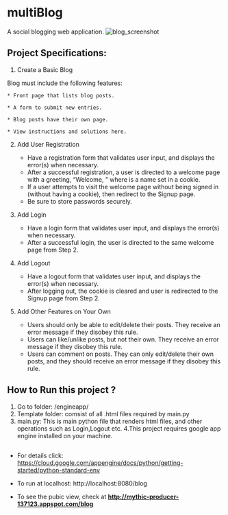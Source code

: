 # multiBlog
A social blogging web application.
![blog_screenshot](https://cloud.githubusercontent.com/assets/15641327/20195577/0004b20e-a74c-11e6-84c6-bbc6db9084fa.png)

## Project Specifications:
1. Create a Basic Blog
  
  Blog must include the following features:
    
    * Front page that lists blog posts.
    
    * A form to submit new entries.
    
    * Blog posts have their own page.
    
    * View instructions and solutions here.
2.  Add User Registration

    * Have a registration form that validates user input, and displays the
     error(s) when necessary.
    * After a successful registration, a user is directed to a welcome page
     with a greeting, “Welcome, ” where is a name set in a cookie.
    * If a user attempts to visit the welcome page without being signed in
     (without having a cookie), then redirect to the Signup page.
    * Be sure to store passwords securely.
3.  Add Login

    * Have a login form that validates user input, and displays the error(s)
    when necessary.
    * After a successful login, the user is directed to the same welcome page
     from Step 2.
4.  Add Logout

    * Have a logout form that validates user input, and displays the error(s)
    when necessary.
    * After logging out, the cookie is cleared and user is redirected to the
     Signup page from Step 2.
5.  Add Other Features on Your Own

    * Users should only be able to edit/delete their posts. They receive an error
     message if they disobey this rule.
    * Users can like/unlike posts, but not their own. They receive an error
     message if they disobey this rule.
    * Users can comment on posts. They can only edit/delete their own posts,
     and they should receive an error message if they disobey this rule.

## How to Run this project ?
1. Go to folder: /engineapp/
2. Template folder: comsist of all .html files required by main.py
3. main.py: This is main python file that renders html files, and other
             operations such as Login,Logout etc.
4.This project requires google app engine installed on your machine.
## 

* For details click: https://cloud.google.com/appengine/docs/python/getting-started/python-standard-env

* To run at localhost: http://localhost:8080/blog

* To see the pubic view, check at **http://mythic-producer-137123.appspot.com/blog**
